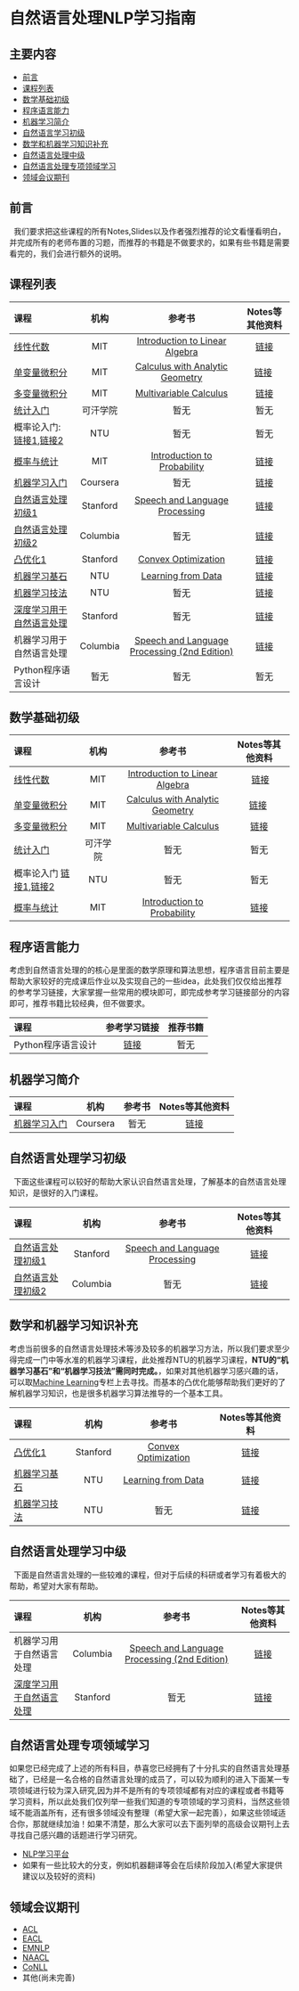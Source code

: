 # 自然语言处理NLP学习指南

## 主要内容
- [前言](#preparation) 
- [课程列表](#curriculum)
- [数学基础初级](#math_basic)
- [程序语言能力](#programming_basic) 
- [机器学习简介](#ml_basic)
- [自然语言学习初级](#nlp_basic)
- [数学和机器学习知识补充](#math_ml_median)
- [自然语言处理中级](#nlp_median)
- [自然语言处理专项领域学习](#special_learning)
- [领域会议期刊](#conference)

## 前言
   
我们要求把这些课程的所有Notes,Slides以及作者强烈推荐的论文看懂看明白，并完成所有的老师布置的习题，而推荐的书籍是不做要求的，如果有些书籍是需要看完的，我们会进行额外的说明。

## 课程列表

课程 | 机构 | 参考书 | Notes等其他资料
:-- | :--: | :--: | :--:
[线性代数](http://open.163.com/special/opencourse/daishu.html)| MIT | [Introduction to Linear Algebra](http://math.mit.edu/~gs/linearalgebra/) |  [链接](https://ocw.mit.edu/courses/mathematics/18-06-linear-algebra-spring-2010/study-materials/)
[单变量微积分](http://open.163.com/movie/2006/8/M/L/M6GLI5A07_M6GLJH1ML.html) |  MIT | [Calculus with Analytic Geometry](https://www.amazon.com/exec/obidos/ASIN/0070576424/ref=nosim/mitopencourse-20)  | [链接](https://ocw.mit.edu/courses/mathematics/18-01-single-variable-calculus-fall-2006/) 
[多变量微积分](http://open.163.com/special/opencourse/multivariable.html)  |  MIT | [Multivariable Calculus](https://www.amazon.com/exec/obidos/ASIN/0130339679/ref=nosim/mitopencourse-20) | [链接](https://ocw.mit.edu/courses/mathematics/18-02-multivariable-calculus-fall-2007/)
[统计入门](http://open.163.com/movie/2011/6/6/0/M82IC6GQU_M83J9IK60.html) | 可汗学院 | 暂无 | 暂无
概率论入门: [链接1](http://mooc.guokr.com/course/461/%E6%A9%9F%E7%8E%87/),[链接2](https://www.youtube.com/watch?v=GwSEguqJj6U&index=1&list=PLtvno3VRDR_jMAJcNY1n4pnP5kXtPOmVk)| NTU | 暂无 | 暂无
[概率与统计](https://www.youtube.com/watch?v=j9WZyLZCBzs&list=PLQ3khvAsNhargDx0dG1cQXOrA2u3JsFKc)| MIT | [Introduction to Probability](https://www.amazon.com/exec/obidos/ASIN/188652923X/ref=nosim/mitopencourse-20) | [链接](https://ocw.mit.edu/courses/electrical-engineering-and-computer-science/6-041-probabilistic-systems-analysis-and-applied-probability-fall-2010/tutorials/)
[机器学习入门](https://www.coursera.org/learn/machine-learning) | Coursera | 暂无 | [链接](https://www.coursera.org/learn/machine-learning)
[自然语言处理初级1](https://suclass.stanford.edu/courses/Engineering/CS224N/Fall2015/about)| Stanford |[Speech and Language Processing](https://www.amazon.de/o/ASIN/0131873210/) | [链接](http://www.stanford.edu/class/cs224n/syllabus.shtml)
[自然语言处理初级2](http://www.cs.columbia.edu/~cs4705/)| Columbia | 暂无 |  [链接](http://www.cs.columbia.edu/~cs4705/)
[凸优化1](https://lagunita.stanford.edu/courses/Engineering/CVX101/Winter2014/about)| Stanford | [Convex Optimization](http://www.stanford.edu/~boyd/cvxbook/bv_cvxbook.pdf) | [链接](http://stanford.edu/class/ee364a/index.html) 
[机器学习基石](https://www.coursera.org/instructor/htlin)| NTU | [Learning from Data](https://www.amazon.com/gp/product/1600490069) | [链接](https://www.csie.ntu.edu.tw/~htlin/course/mlfound16fall/)
[机器学习技法](https://www.coursera.org/instructor/htlin)| NTU | 暂无 | [链接](https://www.csie.ntu.edu.tw/~htlin/course/ml15fall/)
[深度学习用于自然语言处理](https://www.youtube.com/watch?v=kZteabVD8sU&list=PLCJlDcMjVoEdtem5GaohTC1o9HTTFtK7_&index=1)| Stanford |暂无 |[链接](http://cs224d.stanford.edu/syllabus.html)
机器学习用于自然语言处理 | Columbia | [ Speech and Language Processing (2nd Edition)](http://www.cs.colorado.edu/~martin/slp.html) | [链接](http://www.cs.columbia.edu/~mcollins/courses/6998-2012/index.html)
Python程序语言设计| 暂无 | 暂无 | 暂无


## 数学基础初级
|课程 | 机构 | 参考书 | Notes等其他资料|
|:---------------------------------- | :-------------: | :------------------: | :------------------------------------: |
|[线性代数](http://open.163.com/special/opencourse/daishu.html)| MIT | [Introduction to Linear Algebra](http://math.mit.edu/~gs/linearalgebra/) |  [链接](https://ocw.mit.edu/courses/mathematics/18-06-linear-algebra-spring-2010/study-materials/)|
|[单变量微积分](http://open.163.com/movie/2006/8/M/L/M6GLI5A07_M6GLJH1ML.html) |  MIT | [Calculus with Analytic Geometry](https://www.amazon.com/exec/obidos/ASIN/0070576424/ref=nosim/mitopencourse-20)  | [链接](https://ocw.mit.edu/courses/mathematics/18-01-single-variable-calculus-fall-2006/) |
|[多变量微积分](http://open.163.com/special/opencourse/multivariable.html)  |  MIT | [Multivariable Calculus](https://www.amazon.com/exec/obidos/ASIN/0130339679/ref=nosim/mitopencourse-20) | [链接](https://ocw.mit.edu/courses/mathematics/18-02-multivariable-calculus-fall-2007/)|
|[统计入门](http://open.163.com/movie/2011/6/6/0/M82IC6GQU_M83J9IK60.html) | 可汗学院 | 暂无 | 暂无|
|概率论入门 [链接1](http://mooc.guokr.com/course/461/%E6%A9%9F%E7%8E%87/),[链接2](https://www.youtube.com/watch?v=GwSEguqJj6U&index=1&list=PLtvno3VRDR_jMAJcNY1n4pnP5kXtPOmVk)| NTU | 暂无 | 暂无|
|[概率与统计](https://www.youtube.com/watch?v=j9WZyLZCBzs&list=PLQ3khvAsNhargDx0dG1cQXOrA2u3JsFKc)| MIT | [Introduction to Probability](https://www.amazon.com/exec/obidos/ASIN/188652923X/ref=nosim/mitopencourse-20) | [链接](https://ocw.mit.edu/courses/electrical-engineering-and-computer-science/6-041-probabilistic-systems-analysis-and-applied-probability-fall-2010/tutorials/)|


## 程序语言能力

考虑到自然语言处理的的核心是里面的数学原理和算法思想，程序语言目前主要是帮助大家较好的完成课后作业以及实现自己的一些idea，此处我们仅仅给出推荐的参考学习链接，大家掌握一些常用的模块即可，即完成参考学习链接部分的内容即可，推荐书籍比较经典，但不做要求。

课程 | 参考学习链接 | 推荐书籍
:-- | :--: | :--:
Python程序语言设计| [链接](http://cs231n.github.io/python-numpy-tutorial/) | 暂无 

## 机器学习简介

课程 | 机构 | 参考书 | Notes等其他资料
:-- | :--: | :--: | :--:
[机器学习入门](https://www.coursera.org/learn/machine-learning) | Coursera | 暂无 | [链接](https://www.coursera.org/learn/machine-learning)

## 自然语言处理学习初级

   下面这些课程可以较好的帮助大家认识自然语言处理，了解基本的自然语言处理知识，是很好的入门课程。
   
课程 | 机构 | 参考书 | Notes等其他资料
:-- | :--: | :--: | :--:
[自然语言处理初级1](https://www.youtube.com/watch?v=nfoudtpBV68&list=PLiNErZ5Bus8qNxNsFZFkh-9_CzZRW9iH9)| Stanford |[Speech and Language Processing](https://www.amazon.de/o/ASIN/0131873210/) | [链接](https://suclass.stanford.edu/courses/Engineering/CS224N/Fall2015/about)
[自然语言处理初级2](http://www.cs.columbia.edu/~cs4705/)| Columbia | 暂无 |  [链接](http://www.cs.columbia.edu/~cs4705/)


## 数学和机器学习知识补充

  考虑当前很多的自然语言处理技术等涉及较多的机器学习方法，所以我们要求至少得完成一门中等水准的机器学习课程，此处推荐NTU的机器学习课程，**NTU的“机器学习基石”和“机器学习技法”需同时完成。**，如果对其他机器学习感兴趣的话，可以取[Machine Learning](https://github.com/JustFollowUs/Machine-Learning)专栏上去寻找。而基本的凸优化能够帮助我们更好的了解机器学习知识，也是很多机器学习算法推导的一个基本工具。
  
课程 | 机构 | 参考书 | Notes等其他资料
:-- | :--: | :--: | :--:
[凸优化1](https://lagunita.stanford.edu/courses/Engineering/CVX101/Winter2014/about)| Stanford | [Convex Optimization](http://www.stanford.edu/~boyd/cvxbook/bv_cvxbook.pdf) | [链接](http://stanford.edu/class/ee364a/index.html) 
[机器学习基石](https://www.coursera.org/instructor/htlin)| NTU | [Learning from Data](https://www.amazon.com/gp/product/1600490069) | [链接](https://www.csie.ntu.edu.tw/~htlin/course/mlfound16fall/)
[机器学习技法](https://www.coursera.org/instructor/htlin)| NTU | 暂无 | [链接](https://www.csie.ntu.edu.tw/~htlin/course/ml15fall/)

## 自然语言处理学习中级

   下面是自然语言处理的一些较难的课程，但对于后续的科研或者学习有着极大的帮助，希望对大家有帮助。
 
课程 | 机构 | 参考书 | Notes等其他资料
:-- | :--: | :--: | :--:
机器学习用于自然语言处理 | Columbia | [Speech and Language Processing (2nd Edition)](http://www.cs.colorado.edu/~martin/slp.html) | [链接](http://www.cs.columbia.edu/~mcollins/courses/6998-2012/index.html)
[深度学习用于自然语言处理](https://www.youtube.com/watch?v=kZteabVD8sU&list=PLCJlDcMjVoEdtem5GaohTC1o9HTTFtK7_&index=1)| Stanford |暂无 |[链接](http://cs224d.stanford.edu/syllabus.html)


## 自然语言处理专项领域学习

   如果您已经完成了上述的所有科目，恭喜您已经拥有了十分扎实的自然语言处理基础了，已经是一名合格的自然语言处理的成员了，可以较为顺利的进入下面某一专项领域进行较为深入研究,因为并不是所有的专项领域都有对应的课程或者书籍等学习资料，所以此处我们仅列举一些我们知道的专项领域的学习资料，当然这些领域不能涵盖所有，还有很多领域没有整理（希望大家一起完善），如果这些领域适合你，那就继续加油！如果不清楚，那么大家可以去下面列举的高级会议期刊上去寻找自己感兴趣的话题进行学习研究。

- [NLP学习平台](https://github.com/keonkim/awesome-nlp)
- 如果有一些比较大的分支，例如机器翻译等会在后续阶段加入(希望大家提供建议以及较好的资料)

## 领域会议期刊

- [ACL](https://www.aclweb.org/website/)
- [EACL](http://www.eacl.org/page.php?id=index)
- [EMNLP](https://www.aclweb.org/website/emnlp)
- [NAACL](http://naacl.org/)
- [CoNLL](http://www.conll.org/)
- 其他(尚未完善)





